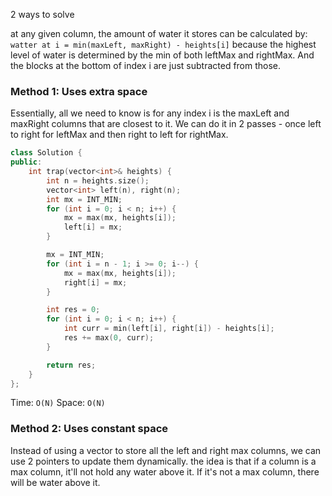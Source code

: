 2 ways to solve

at any given column, the amount of water it stores can be calculated by:
`watter at i = min(maxLeft, maxRight) - heights[i]`
because the highest level of water is determined by the min of both leftMax and rightMax. And the blocks at the bottom of index i are just subtracted from those.
### Method 1: Uses extra space

Essentially, all we need to know is for any index i is the maxLeft and maxRight columns that are closest to it. We can do it in 2 passes - once left to right for leftMax and then right to left for rightMax.

```cpp
class Solution {
public:
    int trap(vector<int>& heights) {
        int n = heights.size();
        vector<int> left(n), right(n);
        int mx = INT_MIN;
        for (int i = 0; i < n; i++) {
            mx = max(mx, heights[i]);
            left[i] = mx;
        }

        mx = INT_MIN;
        for (int i = n - 1; i >= 0; i--) {
            mx = max(mx, heights[i]);
            right[i] = mx;
        }

        int res = 0;
        for (int i = 0; i < n; i++) {
            int curr = min(left[i], right[i]) - heights[i];
            res += max(0, curr);
        }

        return res;
    }
};
```
Time: `O(N)`
Space: `O(N)`

### Method 2: Uses constant space

Instead of using a vector to store all the left and right max columns, we can use 2 pointers to update them dynamically.
the idea is that if a column is a max column, it'll not hold any water above it. If it's not a max column, there will be water above it. 